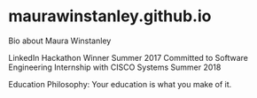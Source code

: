 # maurawinstanley.github.io
Bio about Maura Winstanley

LinkedIn Hackathon Winner Summer 2017
Committed to Software Engineering Internship with CISCO Systems Summer 2018

Education Philosophy: Your education is what you make of it. 

